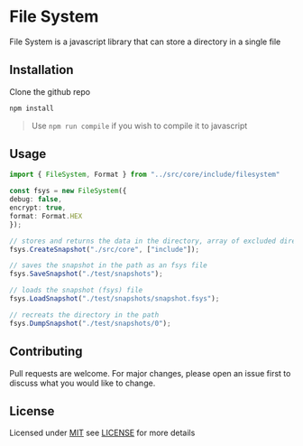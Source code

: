# File System

File System is a javascript library that can store a directory in a single file
## Installation

Clone the github repo
```bash
npm install 
```
> Use `npm run compile` if you wish to compile it to javascript


## Usage

```typescript
import { FileSystem, Format } from "../src/core/include/filesystem"

const fsys = new FileSystem({
debug: false,
encrypt: true,
format: Format.HEX
});

// stores and returns the data in the directory, array of excluded directories
fsys.CreateSnapshot("./src/core", ["include"]); 

// saves the snapshot in the path as an fsys file
fsys.SaveSnapshot("./test/snapshots");

// loads the snapshot (fsys) file
fsys.LoadSnapshot("./test/snapshots/snapshot.fsys");

// recreats the directory in the path
fsys.DumpSnapshot("./test/snapshots/0");
```

## Contributing
Pull requests are welcome. For major changes, please open an issue first to discuss what you would like to change.


## License
Licensed under [MIT](https://choosealicense.com/licenses/mit/) see [LICENSE](https://github.com/JosephCodemard/File-System/blob/master/LICENSE) for more details